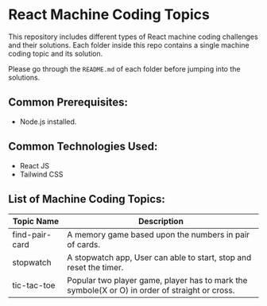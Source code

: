 # React Machine Coding Topics

This repository includes different types of React machine coding challenges and their solutions. Each folder inside this repo contains a single machine coding topic and its solution.

Please go through the `README.md` of each folder before jumping into the solutions.

## Common Prerequisites:

- Node.js installed.

## Common Technologies Used:

- React JS
- Tailwind CSS

## List of Machine Coding Topics:

| Topic Name | Description |
|---|---|
| find-pair-card | A memory game based upon the numbers in pair of cards. |
| stopwatch | A stopwatch app, User can able to start, stop and reset the timer. |
| tic-tac-toe | Popular two player game, player has to mark the symbole(X or O) in order of straight or cross. |
